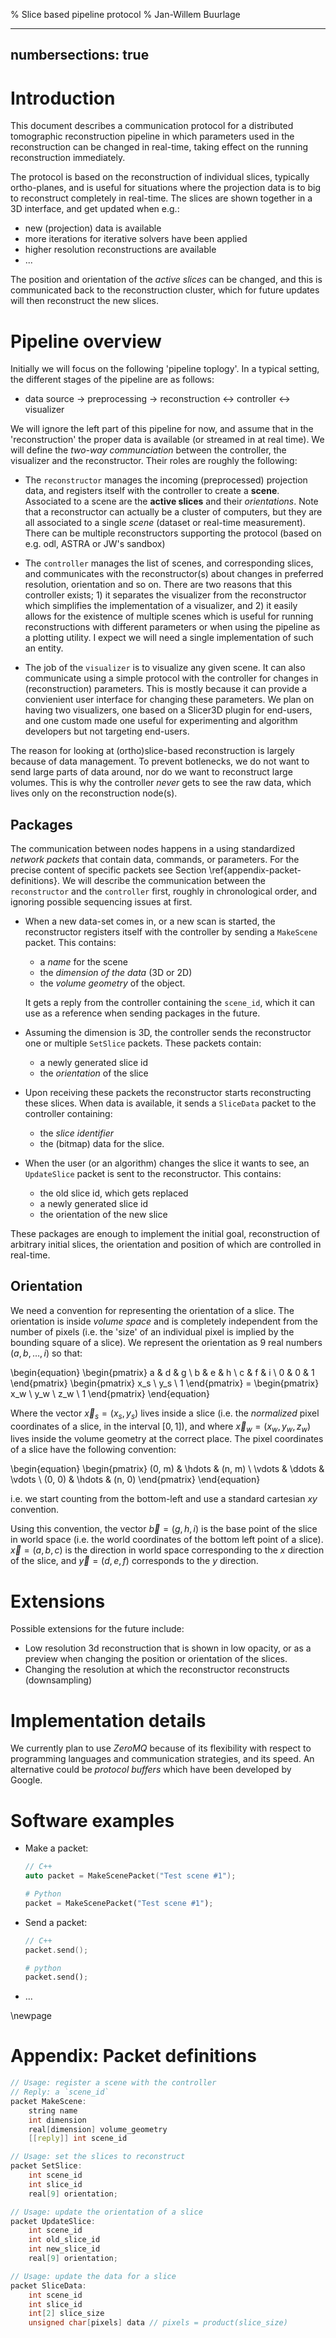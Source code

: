 % Slice based pipeline protocol
% Jan-Willem Buurlage

---
numbersections: true
---

# Introduction

This document describes a communication protocol for a distributed tomographic reconstruction pipeline in which parameters used in the reconstruction can be changed in real-time, taking effect on the running reconstruction immediately.

The protocol is based on the reconstruction of individual slices, typically ortho-planes, and is useful for situations where the projection data is to big to reconstruct completely in real-time. The slices are shown together in a 3D interface, and get updated when e.g.:

- new (projection) data is available
- more iterations for iterative solvers have been applied
- higher resolution reconstructions are available
- ...

The position and orientation of the *active slices* can be changed, and this is communicated back to the reconstruction cluster, which for future updates will then reconstruct the new slices.

# Pipeline overview

Initially we will focus on the following 'pipeline toplogy'. In a typical setting, the different stages of the pipeline are as follows:

- data source $\rightarrow$ preprocessing $\rightarrow$ reconstruction $\leftrightarrow$ controller $\leftrightarrow$ visualizer

We will ignore the left part of this pipeline for now, and assume that in the 'reconstruction' the proper data is available (or streamed in at real time). We will define the *two-way communciation* between the controller, the visualizer and the reconstructor. Their roles are roughly the following:

- The `reconstructor` manages the incoming (preprocessed) projection data, and registers itself with the controller to create a **scene**. Associated to a scene are the **active slices** and their *orientations*. Note that a reconstructor can actually be a cluster of computers, but they are all associated to a single *scene* (dataset or real-time measurement). There can be multiple reconstructors supporting the protocol (based on e.g. odl, ASTRA or JW's sandbox)

- The `controller` manages the list of scenes, and corresponding slices, and communicates with the reconstructor(s) about changes in preferred resolution, orientation and so on. There are two reasons that this controller exists; 1) it separates the visualizer from the reconstructor which simplifies the implementation of a visualizer, and 2) it easily allows for the existence of multiple scenes which is useful for running reconstructions with different parameters or when using the pipeline as a plotting utility. I expect we will need a single implementation of such an entity.

- The job of the `visualizer` is to visualize any given scene. It can also communicate using a simple protocol with the controller for changes in (reconstruction) parameters. This is mostly because it can provide a convienient user interface for changing these parameters. We plan on having two visualizers, one based on a Slicer3D plugin for end-users, and one custom made one useful for experimenting and algorithm developers but not targeting end-users.

The reason for looking at (ortho)slice-based reconstruction is largely because of data management. To prevent botlenecks, we do not want to send large parts of data around, nor do we want to reconstruct large volumes. This is why the controller *never* gets to see the raw data, which lives only on the reconstruction node(s).

## Packages

The communication between nodes happens in a using standardized *network packets* that contain data, commands, or parameters. For the precise content of specific packets see Section \ref{appendix-packet-definitions}. We will describe the communication between the `reconstructor` and the `controller` first, roughly in chronological order, and ignoring possible sequencing issues at first.

- When a new data-set comes in, or a new scan is started, the reconstructor registers itself with the controller by sending a `MakeScene` packet. This contains:
    - a *name* for the scene
    - the *dimension of the data* (3D or 2D)
    - the *volume geometry* of the object.

    It gets a reply from the controller containing the `scene_id`, which it can use as a reference when sending packages in the future.

- Assuming the dimension is 3D, the controller sends the reconstructor one or multiple `SetSlice` packets. These packets contain:
    - a newly generated slice id
    - the *orientation* of the slice

- Upon receiving these packets the reconstructor starts reconstructing these slices. When data is available, it sends a `SliceData` packet to the controller containing:
    - the *slice identifier*
    - the (bitmap) data for the slice.

- When the user (or an algorithm) changes the slice it wants to see, an `UpdateSlice` packet is sent to the reconstructor. This contains:
    - the old slice id, which gets replaced
    - a newly generated slice id
    - the orientation of the new slice

These packages are enough to implement the initial goal, reconstruction of arbitrary initial slices, the orientation and position of which are controlled in real-time.

## Orientation

We need a convention for representing the orientation of a slice. The orientation is inside *volume space* and is completely independent from the number of pixels (i.e. the 'size' of an individual pixel is implied by the bounding square of a slice). We represent the orientation as 9 real numbers $(a, b, \ldots, i)$ so that:

\begin{equation}
\begin{pmatrix}
a & d & g \\
b & e & h \\
c & f & i \\
0 & 0 & 1
\end{pmatrix} \begin{pmatrix} x_s \\ y_s \\ 1 \end{pmatrix} = \begin{pmatrix} x_w \\ y_w \\ z_w \\ 1 \end{pmatrix}
\end{equation}

Where the vector $\vec{x}_s = (x_s, y_s)$ lives inside a slice (i.e. the *normalized* pixel coordinates of a slice, in the interval $[0, 1]$), and where $\vec{x}_w = (x_w, y_w, z_w)$ lives inside the volume geometry at the correct place. The pixel coordinates of a slice have the following convention:

\begin{equation}
\begin{pmatrix}
(0, m) & \hdots & (n, m) \\
\vdots & \ddots & \vdots \\
(0, 0) & \hdots & (n, 0)
\end{pmatrix}
\end{equation}

i.e. we start counting from the bottom-left and use a standard cartesian $xy$ convention.

Using this convention, the vector $\vec{b} = (g, h, i)$ is the base point of the slice in world space (i.e. the world coordinates of the bottom left point of a slice). $\vec{x} = (a,b,c)$ is the direction in world space corresponding to the $x$ direction of the slice, and $\vec{y} = (d, e, f)$ corresponds to the $y$ direction.

# Extensions

Possible extensions for the future include:

- Low resolution 3d reconstruction that is shown in low opacity, or as a preview when changing the position or orientation of the slices.
- Changing the resolution at which the reconstructor reconstructs (downsampling)

# Implementation details

We currently plan to use *ZeroMQ* because of its flexibility with respect to programming languages and communication strategies, and its speed. An alternative could be *protocol buffers* which have been developed by Google.

# Software examples

- Make a packet:

    ```cpp
    // C++
    auto packet = MakeScenePacket("Test scene #1");
    ```

    ```python
    # Python
    packet = MakeScenePacket("Test scene #1");
    ```

- Send a packet:
    ```cpp
    // C++
    packet.send();
    ```
    ```python
    # python
    packet.send();
    ```

- ...

\newpage

# Appendix: Packet definitions

``` cpp
// Usage: register a scene with the controller
// Reply: a `scene_id`
packet MakeScene:
    string name
    int dimension
    real[dimension] volume_geometry
    [[reply]] int scene_id
```

```cpp
// Usage: set the slices to reconstruct
packet SetSlice:
    int scene_id
    int slice_id
    real[9] orientation;
```

```cpp
// Usage: update the orientation of a slice
packet UpdateSlice:
    int scene_id
    int old_slice_id
    int new_slice_id
    real[9] orientation;
```

```cpp
// Usage: update the data for a slice
packet SliceData:
    int scene_id
    int slice_id
    int[2] slice_size
    unsigned char[pixels] data // pixels = product(slice_size)
```

